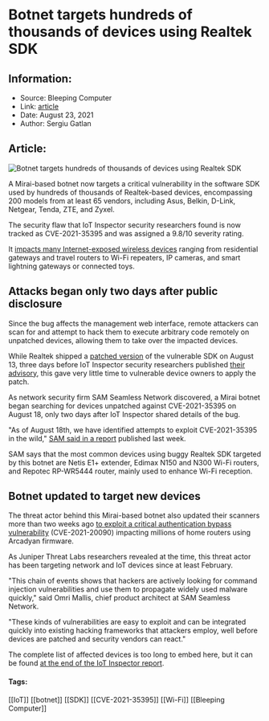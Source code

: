 # Botnet targets hundreds of thousands of devices using Realtek SDK
### 

## Information:
+ Source: Bleeping Computer
+ Link: [article](https://www.bleepingcomputer.com/news/security/botnet-targets-hundreds-of-thousands-of-devices-using-realtek-sdk/)
+ Date: August 23, 2021
+ Author: Sergiu Gatlan


## Article:
![Botnet targets hundreds of thousands of devices using Realtek SDK](https://www.bleepstatic.com/content/hl-images/2021/08/23/Router.jpg)


A Mirai-based botnet now targets a critical vulnerability in the software SDK used by hundreds of thousands of Realtek-based devices, encompassing 200 models from at least 65 vendors, including Asus, Belkin, D-Link, Netgear, Tenda, ZTE, and Zyxel.


The security flaw that IoT Inspector security researchers found is now tracked as CVE-2021-35395 and was assigned a 9.8/10 severity rating.


It [impacts many Internet-exposed wireless devices](https://www.iot-inspector.com/blog/advisory-multiple-issues-realtek-sdk-iot-supply-chain/) ranging from residential gateways and travel routers to Wi-Fi repeaters, IP cameras, and smart lightning gateways or connected toys.


Attacks began only two days after public disclosure
---------------------------------------------------


Since the bug affects the management web interface, remote attackers can scan for and attempt to hack them to execute arbitrary code remotely on unpatched devices, allowing them to take over the impacted devices.


While Realtek shipped a [patched version](https://www.realtek.com/images/safe-report/Realtek_APRouter_SDK_Advisory-CVE-2021-35392_35395.pdf) of the vulnerable SDK on August 13, three days before IoT Inspector security researchers published [their advisory](https://www.iot-inspector.com/blog/advisory-multiple-issues-realtek-sdk-iot-supply-chain/), this gave very little time to vulnerable device owners to apply the patch.


As network security firm SAM Seamless Network discovered, a Mirai botnet began searching for devices unpatched against CVE-2021-35395 on August 18, only two days after IoT Inspector shared details of the bug.


"As of August 18th, we have identified attempts to exploit CVE-2021-35395 in the wild," [SAM said in a report](https://securingsam.com/realtek-vulnerabilities-weaponized/) published last week.


SAM says that the most common devices using buggy Realtek SDK targeted by this botnet are Netis E1+ extender, Edimax N150 and N300 Wi-Fi routers, and Repotec RP-WR5444 router, mainly used to enhance Wi-Fi reception.


Botnet updated to target new devices
------------------------------------


The threat actor behind this Mirai-based botnet also updated their scanners more than two weeks ago [to exploit a critical authentication bypass vulnerability](https://www.bleepingcomputer.com/news/security/actively-exploited-bug-bypasses-authentication-on-millions-of-routers/) (CVE-2021-20090) impacting millions of home routers using Arcadyan firmware.


As Juniper Threat Labs researchers revealed at the time, this threat actor has been targeting network and IoT devices since at least February.


"This chain of events shows that hackers are actively looking for command injection vulnerabilities and use them to propagate widely used malware quickly," said Omri Mallis, chief product architect at SAM Seamless Network.


"These kinds of vulnerabilities are easy to exploit and can be integrated quickly into existing hacking frameworks that attackers employ, well before devices are patched and security vendors can react."


The complete list of affected devices is too long to embed here, but it can be found [at the end of the IoT Inspector report](https://www.iot-inspector.com/blog/advisory-multiple-issues-realtek-sdk-iot-supply-chain/#:~:text=List%20of%20(known)%20affected%20manufacturers).




#### Tags:
[[IoT]] [[botnet]] [[SDK]] [[CVE-2021-35395]] [[Wi-Fi]] [[Bleeping Computer]]
